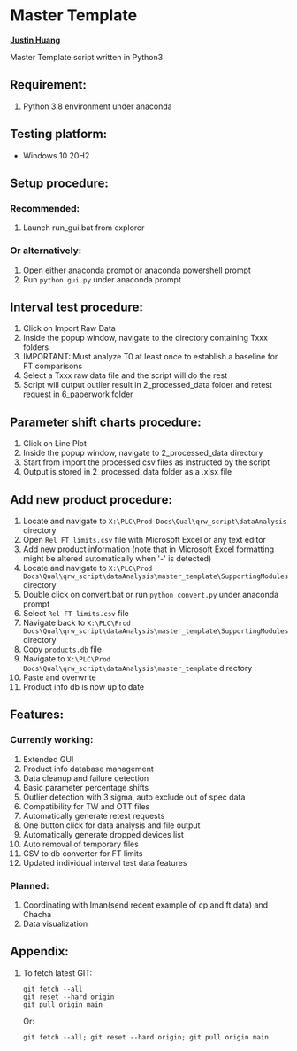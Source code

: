 # Master Template
**[Justin Huang](https://github.com/Astray909)**

Master Template script written in Python3

## Requirement:
1. Python 3.8 environment under anaconda

## Testing platform:
* Windows 10 20H2

## Setup procedure:
### Recommended:
1. Launch run_gui.bat from explorer
### Or alternatively: 
1. Open either anaconda prompt or anaconda powershell prompt
2. Run `python gui.py` under anaconda prompt

## Interval test procedure:
1. Click on Import Raw Data
2. Inside the popup window, navigate to the directory containing Txxx folders
3. IMPORTANT: Must analyze T0 at least once to establish a baseline for FT comparisons
4. Select a Txxx raw data file and the script will do the rest
5. Script will output outlier result in 2_processed_data folder and retest request in 6_paperwork folder

## Parameter shift charts procedure:
1. Click on Line Plot
2. Inside the popup window, navigate to 2_processed_data directory
3. Start from import the processed csv files as instructed by the script
4. Output is stored in 2_processed_data folder as a .xlsx file

## Add new product procedure:
1. Locate and navigate to `X:\PLC\Prod Docs\Qual\qrw_script\dataAnalysis` directory
2. Open `Rel FT limits.csv` file with Microsoft Excel or any text editor
3. Add new product information (note that in Microsoft Excel formatting might be altered automatically when '-' is detected)
4. Locate and navigate to `X:\PLC\Prod Docs\Qual\qrw_script\dataAnalysis\master_template\SupportingModules` directory
5. Double click on convert.bat or run `python convert.py` under anaconda prompt
6. Select `Rel FT limits.csv` file
7. Navigate back to `X:\PLC\Prod Docs\Qual\qrw_script\dataAnalysis\master_template\SupportingModules` directory
8. Copy `products.db` file
9. Navigate to `X:\PLC\Prod Docs\Qual\qrw_script\dataAnalysis\master_template` directory
10. Paste and overwrite
11. Product info db is now up to date

## Features:
### Currently working:
1. Extended GUI
2. Product info database management
3. Data cleanup and failure detection
4. Basic parameter percentage shifts
5. Outlier detection with 3 sigma, auto exclude out of spec data
6. Compatibility for TW and OTT files
7. Automatically generate retest requests
8. One button click for data analysis and file output
9. Automatically generate dropped devices list
10. Auto removal of temporary files
11. CSV to db converter for FT limits
12. Updated individual interval test data features
### Planned:
1. Coordinating with Iman(send recent example of cp and ft data) and Chacha
2. Data visualization

## Appendix:
1. To fetch latest GIT:
    ```
    git fetch --all
    git reset --hard origin
    git pull origin main
    ```
    Or:
    ```
    git fetch --all; git reset --hard origin; git pull origin main
    ```
